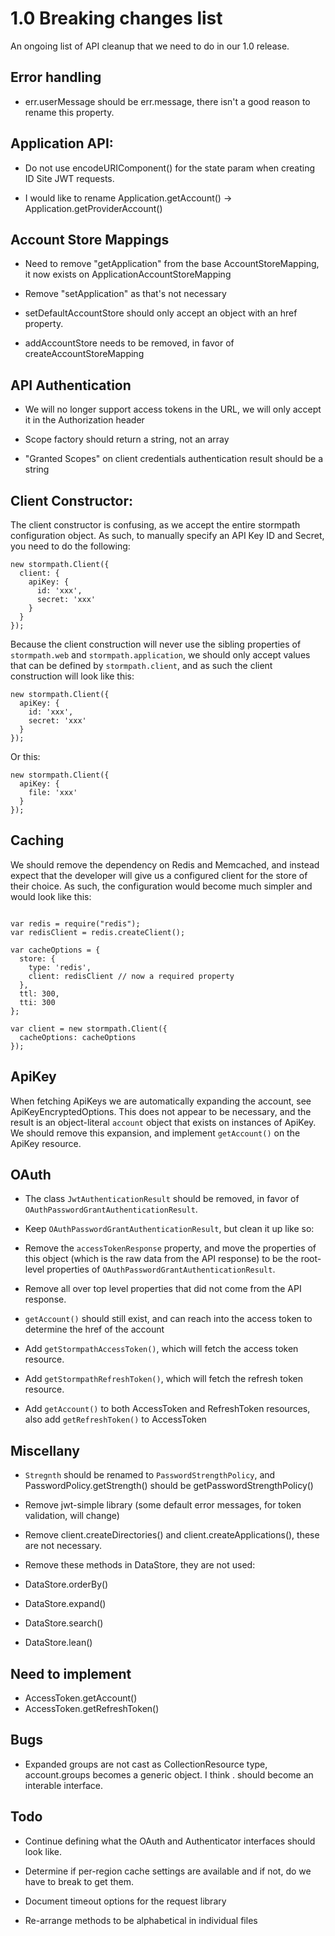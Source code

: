 # 1.0 Breaking changes list

An ongoing list of API cleanup that we need to do in our 1.0 release.

## Error handling

* err.userMessage should be err.message, there isn't a good reason to rename this property.

## Application API:

* Do not use encodeURIComponent() for the state param when creating ID Site JWT requests.

* I would like to rename Application.getAccount() -> Application.getProviderAccount()

## Account Store Mappings

* Need to remove "getApplication" from the base AccountStoreMapping, it now exists on ApplicationAccountStoreMapping

* Remove "setApplication" as that's not necessary

* setDefaultAccountStore should only accept an object with an href property.

* addAccountStore needs to be removed, in favor of createAccountStoreMapping

## API Authentication

* We will no longer support access tokens in the URL, we will only accept it in the Authorization header

* Scope factory should return a string, not an array

* "Granted Scopes" on client credentials authentication result should be a string

## Client Constructor:

The client constructor is confusing, as we accept the entire stormpath configuration
object. As such, to manually specify an API Key ID and Secret, you need to
do the following:

```
new stormpath.Client({
  client: {
    apiKey: {
      id: 'xxx',
      secret: 'xxx'
    }
  }
});
```

Because the client construction will never use the sibling properties of
`stormpath.web` and `stormpath.application`, we should only accept values that
can be defined by `stormpath.client`, and as such the client construction will
look like this:

```
new stormpath.Client({
  apiKey: {
    id: 'xxx',
    secret: 'xxx'
  }
});
```

Or this:

```
new stormpath.Client({
  apiKey: {
    file: 'xxx'
  }
});
```

## Caching

We should remove the dependency on Redis and Memcached, and instead expect that
the developer will give us a configured client for the store of their choice. As
such, the configuration would become much simpler and would look like this:

```

var redis = require("redis");
var redisClient = redis.createClient();

var cacheOptions = {
  store: {
    type: 'redis',
    client: redisClient // now a required property
  },
  ttl: 300,
  tti: 300
};

var client = new stormpath.Client({
  cacheOptions: cacheOptions
});
```

## ApiKey

When fetching ApiKeys we are automatically expanding the account, see
ApiKeyEncryptedOptions.  This does not appear to be necessary, and the result
is an object-literal `account` object that exists on instances of ApiKey.  We
should remove this expansion, and implement `getAccount()` on the ApiKey
resource.

## OAuth

* The class `JwtAuthenticationResult` should be removed, in favor of `OAuthPasswordGrantAuthenticationResult`.

* Keep `OAuthPasswordGrantAuthenticationResult`, but clean it up like so:

 * Remove the `accessTokenResponse` property, and move the properties of this
   object (which is the raw data from the API response) to be the root-level
   properties of `OAuthPasswordGrantAuthenticationResult`.
 * Remove all over top level properties that did not come from the API response.
 * `getAccount()` should still exist, and can reach into the access token to
   determine the href of the account
 * Add `getStormpathAccessToken()`, which will fetch the access token resource.
 * Add `getStormpathRefreshToken()`, which will fetch the refresh token resource.

* Add `getAccount()` to both AccessToken and RefreshToken resources, also add
  `getRefreshToken()` to AccessToken

## Miscellany

* `Stregnth` should be renamed to `PasswordStrengthPolicy`, and PasswordPolicy.getStrength() should be getPasswordStrengthPolicy()

* Remove jwt-simple library (some default error messages, for token validation, will change)

* Remove client.createDirectories() and client.createApplications(), these are not necessary.

* Remove these methods in DataStore, they are not used:
 * DataStore.orderBy()
 * DataStore.expand()
 * DataStore.search()
 * DataStore.lean()

## Need to implement

* AccessToken.getAccount()
* AccessToken.getRefreshToken()

## Bugs

* Expanded groups are not cast as CollectionResource type, account.groups becomes
  a generic object.  I think <reource>.<collection> should become an interable interface.

## Todo

* Continue defining what the OAuth and Authenticator interfaces should look like.

* Determine if per-region cache settings are available and if not, do we have to break to get them.

* Document timeout options for the request library

* Re-arrange methods to be alphabetical in individual files